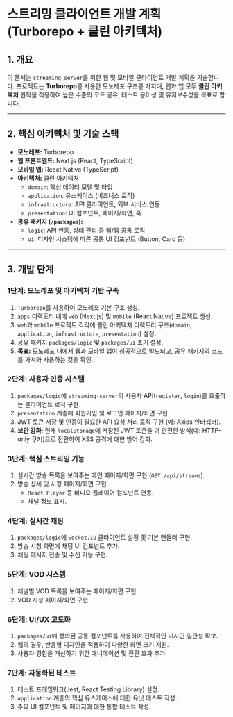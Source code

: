 # 스트리밍 클라이언트 개발 계획 (Turborepo + 클린 아키텍처)

## 1. 개요

이 문서는 `streaming_server`를 위한 웹 및 모바일 클라이언트 개발 계획을 기술합니다. 프로젝트는 **Turborepo**를 사용한 모노레포 구조를 가지며, 웹과 앱 모두 **클린 아키텍처** 원칙을 적용하여 높은 수준의 코드 공유, 테스트 용이성 및 유지보수성을 목표로 합니다.

---

## 2. 핵심 아키텍처 및 기술 스택

- **모노레포:** Turborepo
- **웹 프론트엔드:** Next.js (React, TypeScript)
- **모바일 앱:** React Native (TypeScript)
- **아키텍처:** 클린 아키텍처
  - `domain`: 핵심 데이터 모델 및 타입
  - `application`: 유스케이스 (비즈니스 로직)
  - `infrastructure`: API 클라이언트, 외부 서비스 연동
  - `presentation`: UI 컴포넌트, 페이지/화면, 훅
- **공유 패키지 (`/packages`):**
  - `logic`: API 연동, 상태 관리 등 웹/앱 공통 로직
  - `ui`: 디자인 시스템에 따른 공통 UI 컴포넌트 (Button, Card 등)

---

## 3. 개발 단계

### 1단계: 모노레포 및 아키텍처 기반 구축
1.  `Turborepo`를 사용하여 모노레포 기본 구조 생성.
2.  `apps` 디렉토리 내에 `web` (Next.js) 및 `mobile` (React Native) 프로젝트 생성.
3.  `web`과 `mobile` 프로젝트 각각에 클린 아키텍처 디렉토리 구조(`domain`, `application`, `infrastructure`, `presentation`) 설정.
4.  공유 패키지 `packages/logic` 및 `packages/ui` 초기 설정.
5.  **목표:** 모노레포 내에서 웹과 모바일 앱이 성공적으로 빌드되고, 공유 패키지의 코드를 가져와 사용하는 것을 확인.

### 2단계: 사용자 인증 시스템
1.  `packages/logic`에 `streaming-server`의 사용자 API(`register`, `login`)를 호출하는 클라이언트 로직 구현.
2.  `presentation` 계층에 회원가입 및 로그인 페이지/화면 구현.
3.  JWT 토큰 저장 및 인증이 필요한 API 요청 처리 로직 구현 (예: Axios 인터셉터).
4.  **보안 강화**: 현재 `localStorage`에 저장된 JWT 토큰을 더 안전한 방식(예: HTTP-only 쿠키)으로 전환하여 XSS 공격에 대한 방어 강화.

### 3단계: 핵심 스트리밍 기능
1.  실시간 방송 목록을 보여주는 메인 페이지/화면 구현 (`GET /api/streams`).
2.  방송 상세 및 시청 페이지/화면 구현.
    - `React Player` 등 비디오 플레이어 컴포넌트 연동.
    - 채널 정보 표시.

### 4단계: 실시간 채팅
1.  `packages/logic`에 `Socket.IO` 클라이언트 설정 및 기본 핸들러 구현.
2.  방송 시청 화면에 채팅 UI 컴포넌트 추가.
3.  채팅 메시지 전송 및 수신 기능 구현.

### 5단계: VOD 시스템
1.  채널별 VOD 목록을 보여주는 페이지/화면 구현.
2.  VOD 시청 페이지/화면 구현.

### 6단계: UI/UX 고도화
1.  `packages/ui`에 정의된 공통 컴포넌트를 사용하여 전체적인 디자인 일관성 확보.
2.  웹의 경우, 반응형 디자인을 적용하여 다양한 화면 크기 지원.
3.  사용자 경험을 개선하기 위한 애니메이션 및 전환 효과 추가.

### 7단계: 자동화된 테스트
1.  테스트 프레임워크(Jest, React Testing Library) 설정.
2.  `application` 계층의 핵심 유스케이스에 대한 유닛 테스트 작성.
3.  주요 UI 컴포넌트 및 페이지에 대한 통합 테스트 작성.
